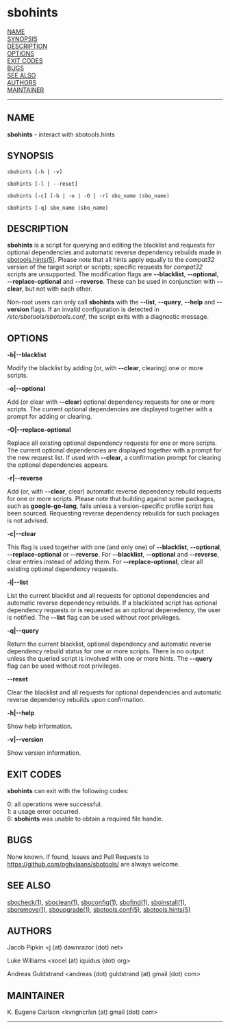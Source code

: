 # sbohints

[NAME](#name)\
[SYNOPSIS](#synopsis)\
[DESCRIPTION](#description)\
[OPTIONS](#options)\
[EXIT CODES](#exit-codes)\
[BUGS](#bugs)\
[SEE ALSO](#see-also)\
[AUTHORS](#authors)\
[MAINTAINER](#maintainer)

------------------------------------------------------------------------

## NAME

**sbohints** - interact with sbotools.hints

## SYNOPSIS

    sbohints [-h | -v]

    sbohints [-l | --reset]

    sbohints [-c] [-b | -o | -O | -r] sbo_name (sbo_name)

    sbohints [-q] sbo_name (sbo_name)

## DESCRIPTION

**sbohints** is a script for querying and editing the blacklist and
requests for optional dependencies and automatic reverse dependency
rebuilds made in [sbotools.hints(5)](sbotools.hints.5.md). Please note that all hints apply
equally to the *compat32* version of the target script or scripts;
specific requests for *compat32* scripts are unsupported. The
modification flags are **\--blacklist**, **\--optional**,
**\--replace-optional** and **\--reverse**. These can be used in
conjunction with **\--clear**, but not with each other.

Non-root users can only call **sbohints** with the **\--list**,
**\--query**, **\--help** and **\--version** flags. If an invalid
configuration is detected in */etc/sbotools/sbotools.conf*, the script
exits with a diagnostic message.

## OPTIONS

**-b\|\--blacklist**

Modify the blacklist by adding (or, with **\--clear**, clearing) one or
more scripts.

**-o\|\--optional**

Add (or clear with **\--clear**) optional dependency requests for one or
more scripts. The current optional dependencies are displayed together
with a prompt for adding or clearing.

**-O\|\--replace-optional**

Replace all existing optional dependency requests for one or more
scripts. The current optional dependencies are displayed together with a
prompt for the new request list. If used with **\--clear**, a
confirmation prompt for clearing the optional dependencies appears.

**-r\|\--reverse**

Add (or, with **\--clear**, clear) automatic reverse dependency rebuild
requests for one or more scripts. Please note that building against some
packages, such as **google-go-lang**, fails unless a version-specific
profile script has been sourced. Requesting reverse dependency rebuilds
for such packages is not advised.

**-c\|\--clear**

This flag is used together with one (and only one) of **\--blacklist**,
**\--optional**, **\--replace-optional** or **\--reverse**. For
**\--blacklist**, **\--optional** and **\--reverse**, clear entries
instead of adding them. For **\--replace-optional**, clear all existing
optional dependency requests.

**-l\|\--list**

List the current blacklist and all requests for optional dependencies
and automatic reverse dependency rebuilds. If a blacklisted script has
optional dependency requests or is requested as an optional depenedency,
the user is notified. The **\--list** flag can be used without root
privileges.

**-q\|\--query**

Return the current blacklist, optional dependency and automatic reverse
dependency rebuild status for one or more scripts. There is no output
unless the queried script is involved with one or more hints. The
**\--query** flag can be used without root privileges.

**\--reset**

Clear the blacklist and all requests for optional dependencies and
automatic reverse dependency rebuilds upon confirmation.

**-h\|\--help**

Show help information.

**-v\|\--version**

Show version information.

## EXIT CODES

**sbohints** can exit with the following codes:

0: all operations were successful.\
1: a usage error occurred.\
6: **sbohints** was unable to obtain a required file handle.

## BUGS

None known. If found, Issues and Pull Requests to
<https://github.com/pghvlaans/sbotools/> are always welcome.

## SEE ALSO

[sbocheck(1)](sbocheck.1.md), [sboclean(1)](sboclean.1.md), [sboconfig(1)](sboconfig.1.md), [sbofind(1)](sbofind.1.md), [sboinstall(1)](sboinstall.1.md),
[sboremove(1)](sboremove.1.md), [sboupgrade(1)](sboupgrade.1.md), [sbotools.conf(5)](sbotools.conf.5.md), [sbotools.hints(5)](sbotools.hints.5.md)

## AUTHORS

Jacob Pipkin \<j (at) dawnrazor (dot) net\>

Luke Williams \<xocel (at) iquidus (dot) org\>

Andreas Guldstrand \<andreas (dot) guldstrand (at) gmail (dot) com\>

## MAINTAINER

K. Eugene Carlson \<kvngncrlsn (at) gmail (dot) com\>

------------------------------------------------------------------------
